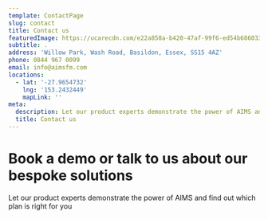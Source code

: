 ```yaml
---
template: ContactPage
slug: contact
title: Contact us
featuredImage: https://ucarecdn.com/e22a858a-b420-47af-99f6-ed54b6860333/
subtitle: .
address: 'Willow Park, Wash Road, Basildon, Essex, SS15 4AZ'
phone: 0844 967 0099
email: info@aimsfm.com
locations:
  - lat: '-27.9654732'
    lng: '153.2432449'
    mapLink: ''
meta:
  description: Let our product experts demonstrate the power of AIMS and find out which plan is right for you Get in touch to book a demo.
  title: Contact us
---
```


# Book a demo or talk to us about our bespoke solutions

Let our product experts demonstrate the power of AIMS and find out which plan is right for you
